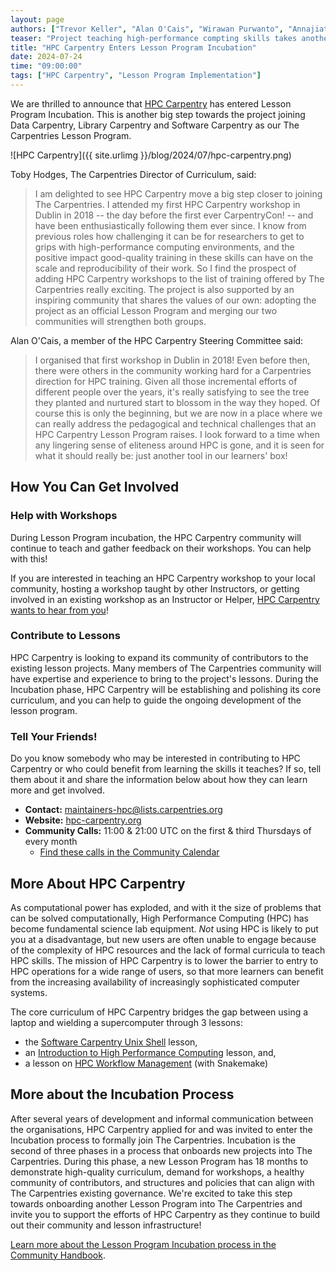 ```yaml
---
layout: page
authors: ["Trevor Keller", "Alan O'Cais", "Wirawan Purwanto", "Annajiat Alim Rasel", "Andrew Reid", "Toby Hodges"]
teaser: "Project teaching high-performance compting skills takes another step towards joining The Carpentries"
title: "HPC Carpentry Enters Lesson Program Incubation"
date: 2024-07-24
time: "09:00:00"
tags: ["HPC Carpentry", "Lesson Program Implementation"]
---
```


We are thrilled to announce that [HPC Carpentry](https://hpc-carpentry.org/) has entered Lesson Program Incubation. 
This is another big step towards the project joining Data Carpentry, Library Carpentry and Software Carpentry as our The Carpentries Lesson Program.

![HPC Carpentry]({{ site.urlimg }}/blog/2024/07/hpc-carpentry.png)

Toby Hodges, The Carpentries Director of Curriculum, said:

> I am delighted to see HPC Carpentry move a big step closer to joining The Carpentries. I attended my first HPC Carpentry workshop in Dublin in 2018 -- the day before the first ever CarpentryCon! -- and have been enthusiastically following them ever since. I know from previous roles how challenging it can be for researchers to get to grips with high-performance computing environments, and the positive impact good-quality training in these skills can have on the scale and reproducibility of their work. So I find the prospect of adding HPC Carpentry workshops to the list of training offered by The Carpentries really exciting. The project is also supported by an inspiring community that shares the values of our own: adopting the project as an official Lesson Program and merging our two communities will strengthen both groups.

Alan O'Cais, a member of the HPC Carpentry Steering Committee said:

> I organised that first workshop in Dublin in 2018! Even before then, there were others in the community working hard for a Carpentries direction for HPC training. Given all those incremental efforts of different people over the years, it's really satisfying to see the tree they planted and nurtured start to blossom in the way they hoped. Of course this is only the beginning, but we are now in a place where we can really address the pedagogical and technical challenges that an HPC Carpentry Lesson Program raises. I look forward to a time when any lingering sense of eliteness around HPC is gone, and it is seen for what it should really be: just another tool in our learners' box!


## How You Can Get Involved

### Help with Workshops
During Lesson Program incubation, the HPC Carpentry community will continue to teach and gather feedback on their workshops.
You can help with this!

If you are interested in teaching an HPC Carpentry workshop to your local community, hosting a workshop taught by other Instructors, or getting involved in an existing workshop as an Instructor or Helper, [HPC Carpentry wants to hear from you](mailto:maintainers-hpc@lists.carpentries.org)!

### Contribute to Lessons
HPC Carpentry is looking to expand its community of contributors to the existing lesson projects. Many members of The Carpentries community will have expertise and experience to bring to the project's lessons. During the Incubation phase, HPC Carpentry will be establishing and polishing its core curriculum, and you can help to guide the ongoing development of the lesson program.

### Tell Your Friends!
Do you know somebody who may be interested in contributing to HPC Carpentry or who could benefit from learning the skills it teaches? If so, tell them about it and share the information below about how they can learn more and get involved.

* **Contact:** [maintainers-hpc@lists.carpentries.org](mailto:maintainers-hpc@lists.carpentries.org)
* **Website:** [hpc-carpentry.org](https://hpc-carpentry.org/)
* **Community Calls:** 11:00 & 21:00 UTC on the first & third Thursdays of every month
    * [Find these calls in the Community Calendar](https://carpentries.org/community/#community-events)


## More About HPC Carpentry
As computational power has exploded, and with it the size of problems that can be solved computationally, High Performance Computing (HPC) has become fundamental science lab equipment. *Not* using HPC is likely to put you at a disadvantage, but new users are often unable to engage because of the complexity of HPC resources and the lack of formal curricula to teach HPC skills. The mission of HPC Carpentry is to lower the barrier to entry to HPC operations for a wide range of users, so that more learners can benefit from the increasing availability of increasingly sophisticated computer systems.

The core curriculum of HPC Carpentry bridges the gap between using a laptop and wielding a supercomputer through 3 lessons:

* the [Software Carpentry Unix Shell](https://swcarpentry.github.io/shell-novice) lesson,
* an [Introduction to High Performance Computing](https://carpentries-incubator.github.io/hpc-intro/) lesson, and,
* a lesson on [HPC Workflow Management](https://carpentries-incubator.github.io/hpc-workflows/) (with Snakemake)

## More about the Incubation Process
After several years of development and informal communication between the organisations, HPC Carpentry applied for and was invited to enter the Incubation process to formally join The Carpentries. Incubation is the second of three phases in a process that onboards new projects into The Carpentries. During this phase, a new Lesson Program has 18 months to demonstrate high-quality curriculum, demand for workshops, a healthy community of contributors, and structures and policies that can align with The Carpentries existing governance. We're excited to take this step towards onboarding another Lesson Program into The Carpentries and invite you to support the efforts of HPC Carpentry as they continue to build out their community and lesson infrastructure!

[Learn more about the Lesson Program Incubation process in the Community Handbook](https://docs.carpentries.org/topic_folders/governance/lesson-program-policy.html).
